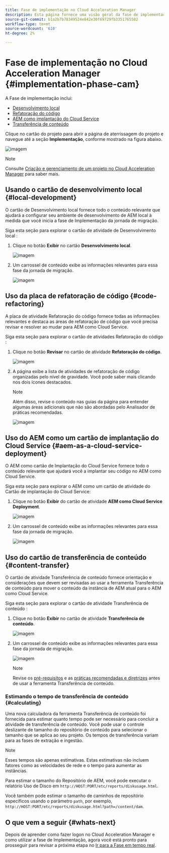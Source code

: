 ```yaml
---
title: Fase de implementação no Cloud Acceleration Manager
description: Esta página fornece uma visão geral da fase de implementação no Cloud Acceleration Manager.
source-git-commit: b1a2b7b78349524e842e30f69729fb3351765582
workflow-type: tm+mt
source-wordcount: '610'
ht-degree: 2%

---
```



# Fase de implementação no Cloud Acceleration Manager {#implementation-phase-cam}

A Fase de implementação inclui:

* [Desenvolvimento local](#local-development)
* [Refatoração do código](#code-refactoring)
* [AEM como implantação do Cloud Service](#aem-as-a-cloud-service-deployment)
* [Transferência de conteúdo](#content-transfer)


Clique no cartão do projeto para abrir a página de aterrissagem do projeto e navegue até a seção **Implementação**, conforme mostrado na figura abaixo.

![imagem](/help/move-to-cloud-service/cloud-acceleration-manager/assets/implementation-1.png)

>[!NOTE]
>Consulte [Criação e gerenciamento de um projeto no Cloud Acceleration Manager](https://experienceleague.adobe.com/docs/experience-manager-cloud-service/moving/cloud-acceleration-manager/using-cam/getting-started-cam.html?lang=en#create-project) para saber mais.


## Usando o cartão de desenvolvimento local {#local-development}

O cartão de Desenvolvimento local fornece todo o conteúdo relevante que ajudará a configurar seu ambiente de desenvolvimento de AEM local à medida que você inicia a fase de Implementação da jornada de migração.

Siga esta seção para explorar o cartão de atividade de Desenvolvimento local :

1. Clique no botão **Exibir** no cartão **Desenvolvimento local**.

   ![imagem](/help/move-to-cloud-service/cloud-acceleration-manager/assets/implementation-2.png)

1. Um carrossel de conteúdo exibe as informações relevantes para essa fase da jornada de migração.

   ![imagem](/help/move-to-cloud-service/cloud-acceleration-manager/assets/implementation-3.png)


## Uso da placa de refatoração de código {#code-refactoring}

A placa de atividade Refatoração do código fornece todas as informações relevantes e destaca as áreas de refatoração de código que você precisa revisar e resolver ao mudar para AEM como Cloud Service.

Siga esta seção para explorar o cartão de atividades Refatoração do código :

1. Clique no botão **Revisar** no cartão de atividade **Refatoração do código**.

   ![imagem](/help/move-to-cloud-service/cloud-acceleration-manager/assets/implementation-4.png)

1. A página exibe a lista de atividades de refatoração de código organizadas pelo nível de gravidade. Você pode saber mais clicando nos dois ícones destacados.

   >[!NOTE]
   >Além disso, revise o conteúdo nas guias da página para entender algumas áreas adicionais que não são abordadas pelo Analisador de práticas recomendadas.

   ![imagem](/help/move-to-cloud-service/cloud-acceleration-manager/assets/readiness-5.png)


## Uso do AEM como um cartão de implantação do Cloud Service {#aem-as-a-cloud-service-deployment}

O AEM como cartão de Implantação do Cloud Service fornece todo o conteúdo relevante que ajudará você a implantar seu código no AEM como Cloud Service.

Siga esta seção para explorar o AEM como um cartão de atividade do Cartão de implantação do Cloud Service:

1. Clique no botão **Exibir** do cartão de atividade **AEM como Cloud Service Deployment**.

   ![imagem](/help/move-to-cloud-service/cloud-acceleration-manager/assets/implementation-6.png)

1. Um carrossel de conteúdo exibe as informações relevantes para essa fase da jornada de migração.

   ![imagem](/help/move-to-cloud-service/cloud-acceleration-manager/assets/aem-deployment-card.png)


## Uso do cartão de transferência de conteúdo {#content-transfer}

O cartão de atividade Transferência de conteúdo fornece orientação e considerações que devem ser revisadas ao usar a ferramenta Transferência de conteúdo para mover o conteúdo da instância de AEM atual para o AEM como Cloud Service.

Siga esta seção para explorar o cartão de atividade Transferência de conteúdo :

1. Clique no botão **Exibir** no cartão de atividade **Transferência de conteúdo**.

   ![imagem](/help/move-to-cloud-service/cloud-acceleration-manager/assets/implementation-8.png)

1. Um carrossel de conteúdo exibe as informações relevantes para essa fase da jornada de migração.

   ![imagem](/help/move-to-cloud-service/cloud-acceleration-manager/assets/content-transfertool-card.png)

   >[!NOTE]
   >Revise os [pré-requisitos](https://experienceleague.adobe.com/docs/experience-manager-cloud-service/moving/cloud-migration/content-transfer-tool/prerequisites-content-transfer-tool.html?lang=en) e as [práticas recomendadas e diretrizes](https://experienceleague.adobe.com/docs/experience-manager-cloud-service/moving/cloud-migration/content-transfer-tool/overview-content-transfer-tool.html?lang=en) antes de usar a ferramenta Transferência de conteúdo.

### Estimando o tempo de transferência de conteúdo {#calculating}

Uma nova calculadora da ferramenta Transferência de conteúdo foi fornecida para estimar quanto tempo pode ser necessário para concluir a atividade de transferência de conteúdo. Você pode usar o controle deslizante de tamanho do repositório de conteúdo para selecionar o tamanho que se aplica ao seu projeto. Os tempos de transferência variam para as fases de extração e ingestão.

>[!NOTE]
>Esses tempos são apenas estimativas. Estas estimativas não incluem fatores como as velocidades de rede e o tempo para aumentar as instâncias.

Para estimar o tamanho do Repositório de AEM, você pode executar o relatório Uso de Disco em `http://HOST:PORT/etc/reports/diskusage.html`.

Você também pode estimar o tamanho de caminhos de repositório específicos usando o parâmetro `path`, por exemplo, `http://HOST:PORT/etc/reports/diskusage.html?path=/content/dam`.

## O que vem a seguir {#whats-next}

Depois de aprender como fazer logon no Cloud Acceleration Manager e como utilizar a fase de Implementação, agora você está pronto para prosseguir para revisar a próxima etapa no [Ir para a Fase em tempo real](https://experienceleague.adobe.com/docs/experience-manager-cloud-service/moving/cloud-acceleration-manager/using-cam/cam-golive-phase.html?lang=en).
